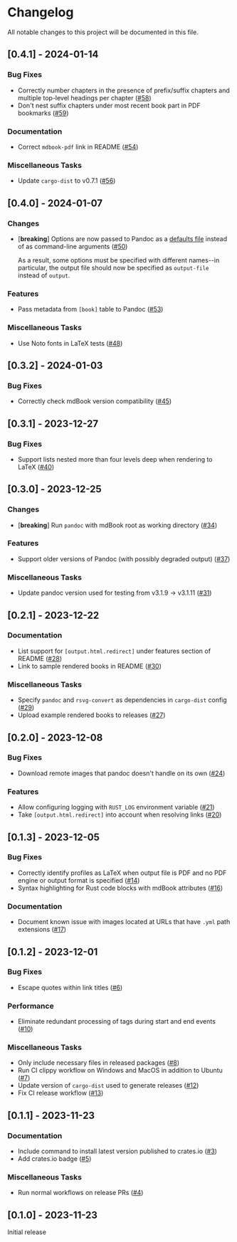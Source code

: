 # Changelog

All notable changes to this project will be documented in this file.

## [0.4.1] - 2024-01-14

### Bug Fixes

- Correctly number chapters in the presence of prefix/suffix chapters and multiple top-level headings per chapter ([#58](https://github.com/max-heller/mdbook-pandoc/pull/58))
- Don't nest suffix chapters under most recent book part in PDF bookmarks ([#59](https://github.com/max-heller/mdbook-pandoc/pull/59))

### Documentation

- Correct `mdbook-pdf` link in README ([#54](https://github.com/max-heller/mdbook-pandoc/pull/54))

### Miscellaneous Tasks

- Update `cargo-dist` to v0.7.1 ([#56](https://github.com/max-heller/mdbook-pandoc/pull/56))

<!-- generated by git-cliff -->
## [0.4.0] - 2024-01-07

### Changes

- [**breaking**] Options are now passed to Pandoc as a [defaults file](https://pandoc.org/MANUAL.html#defaults-files) instead of as command-line arguments ([#50](https://github.com/max-heller/mdbook-pandoc/pull/50))

  As a result, some options must be specified with different names--in particular, the output file should now be specified as `output-file` instead of `output`.

### Features

- Pass metadata from `[book]` table to Pandoc ([#53](https://github.com/max-heller/mdbook-pandoc/pull/53))

### Miscellaneous Tasks

- Use Noto fonts in LaTeX tests ([#48](https://github.com/max-heller/mdbook-pandoc/pull/48))

<!-- generated by git-cliff -->
## [0.3.2] - 2024-01-03

### Bug Fixes

- Correctly check mdBook version compatibility ([#45](https://github.com/max-heller/mdbook-pandoc/pull/45))

<!-- generated by git-cliff -->
## [0.3.1] - 2023-12-27

### Bug Fixes

- Support lists nested more than four levels deep when rendering to LaTeX ([#40](https://github.com/max-heller/mdbook-pandoc/pull/40))

<!-- generated by git-cliff -->
## [0.3.0] - 2023-12-25

### Changes

- [**breaking**] Run `pandoc` with mdBook root as working directory ([#34](https://github.com/max-heller/mdbook-pandoc/pull/34))

### Features

- Support older versions of Pandoc (with possibly degraded output) ([#37](https://github.com/max-heller/mdbook-pandoc/pull/37))

### Miscellaneous Tasks

- Update pandoc version used for testing from v3.1.9 -> v3.1.11 ([#31](https://github.com/max-heller/mdbook-pandoc/pull/31))

<!-- generated by git-cliff -->
## [0.2.1] - 2023-12-22

### Documentation

- List support for `[output.html.redirect]` under features section of README ([#28](https://github.com/max-heller/mdbook-pandoc/pull/28))
- Link to sample rendered books in README ([#30](https://github.com/max-heller/mdbook-pandoc/pull/30))

### Miscellaneous Tasks

- Specify `pandoc` and `rsvg-convert` as dependencies in `cargo-dist` config ([#29](https://github.com/max-heller/mdbook-pandoc/pull/29))
- Upload example rendered books to releases ([#27](https://github.com/max-heller/mdbook-pandoc/pull/27))

<!-- generated by git-cliff -->
## [0.2.0] - 2023-12-08

### Bug Fixes

- Download remote images that pandoc doesn't handle on its own ([#24](https://github.com/max-heller/mdbook-pandoc/pull/24))

### Features

- Allow configuring logging with `RUST_LOG` environment variable ([#21](https://github.com/max-heller/mdbook-pandoc/pull/21))
- Take `[output.html.redirect]` into account when resolving links ([#20](https://github.com/max-heller/mdbook-pandoc/pull/20))

<!-- generated by git-cliff -->
## [0.1.3] - 2023-12-05

### Bug Fixes

- Correctly identify profiles as LaTeX when output file is PDF and no PDF engine or output format is specified ([#14](https://github.com/max-heller/mdbook-pandoc/pull/14))
- Syntax highlighting for Rust code blocks with mdBook attributes ([#16](https://github.com/max-heller/mdbook-pandoc/pull/16))

### Documentation

- Document known issue with images located at URLs that have `.yml` path extensions ([#17](https://github.com/max-heller/mdbook-pandoc/pull/17))

<!-- generated by git-cliff -->
## [0.1.2] - 2023-12-01

### Bug Fixes

- Escape quotes within link titles ([#6](https://github.com/max-heller/mdbook-pandoc/pull/6))

### Performance

- Eliminate redundant processing of tags during start and end events ([#10](https://github.com/max-heller/mdbook-pandoc/pull/10))

### Miscellaneous Tasks

- Only include necessary files in released packages ([#8](https://github.com/max-heller/mdbook-pandoc/pull/8))
- Run CI clippy workflow on Windows and MacOS in addition to Ubuntu ([#7](https://github.com/max-heller/mdbook-pandoc/pull/7))
- Update version of `cargo-dist` used to generate releases ([#12](https://github.com/max-heller/mdbook-pandoc/pull/12))
- Fix CI release workflow ([#13](https://github.com/max-heller/mdbook-pandoc/pull/13))

<!-- generated by git-cliff -->

## [0.1.1] - 2023-11-23

### Documentation

- Include command to install latest version published to crates.io ([#3](https://github.com/max-heller/mdbook-pandoc/pull/3))
- Add crates.io badge ([#5](https://github.com/max-heller/mdbook-pandoc/pull/5))

### Miscellaneous Tasks

- Run normal workflows on release PRs ([#4](https://github.com/max-heller/mdbook-pandoc/pull/4))

## [0.1.0] - 2023-11-23

Initial release

<!-- generated by git-cliff -->
